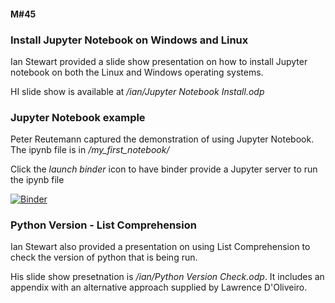 #### M#45

### Install Jupyter Notebook on Windows and Linux

Ian Stewart provided a slide show presentation on how to install Jupyter notebook on
both the Linux and Windows operating systems. 

HI slide show is available at */ian/Jupyter Notebook Install.odp*


### Jupyter Notebook example

Peter Reutemann captured the demonstration of using Jupyter Notebook. The ipynb
file is in */my_first_notebook/*

Click the *launch binder* icon to have binder provide a Jupyter server to run the ipynb file

[![Binder](https://mybinder.org/badge_logo.svg)](https://mybinder.org/v2/gh/HamPUG/meetings/master?filepath=2018%2F2018-05-14%2Fmy_first_notebook%2Fmy_first_notebook.ipynb)

### Python Version - List Comprehension

Ian Stewart also provided a presentation on using List Comprehension to check the
version of python that is being run. 

His slide show presetnation is */ian/Python Version Check.odp*. It includes an 
appendix with an alternative approach supplied by Lawrence D'Oliveiro.
